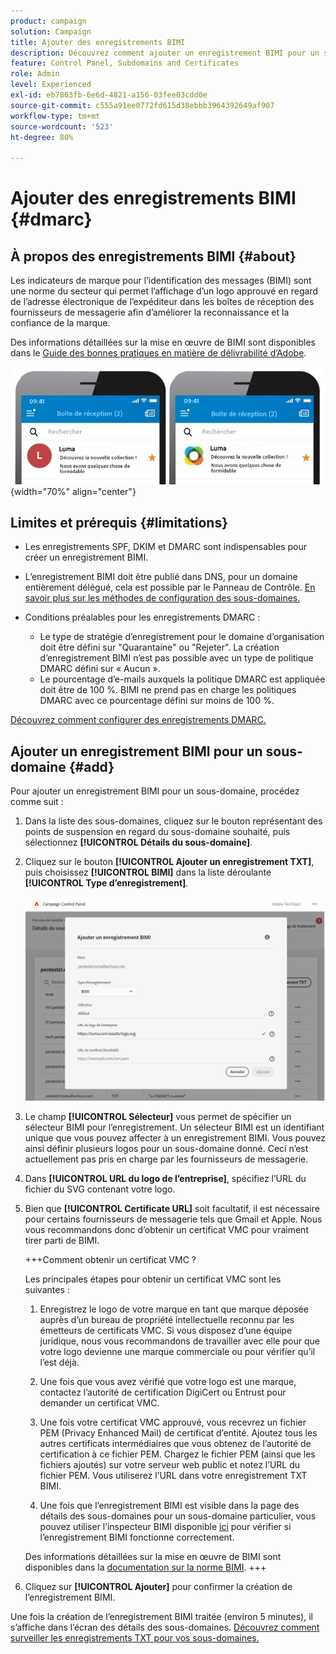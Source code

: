 ```yaml
---
product: campaign
solution: Campaign
title: Ajouter des enregistrements BIMI
description: Découvrez comment ajouter un enregistrement BIMI pour un sous-domaine.
feature: Control Panel, Subdomains and Certificates
role: Admin
level: Experienced
exl-id: eb7863fb-6e6d-4821-a156-03fee03cdd0e
source-git-commit: c555a91ee0772fd615d38ebbb3964392649af907
workflow-type: tm+mt
source-wordcount: '523'
ht-degree: 80%

---
```


# Ajouter des enregistrements BIMI {#dmarc}

## À propos des enregistrements BIMI {#about}

Les indicateurs de marque pour l’identification des messages (BIMI) sont une norme du secteur qui permet l’affichage d’un logo approuvé en regard de l’adresse électronique de l’expéditeur dans les boîtes de réception des fournisseurs de messagerie afin d’améliorer la reconnaissance et la confiance de la marque.

Des informations détaillées sur la mise en œuvre de BIMI sont disponibles dans le [Guide des bonnes pratiques en matière de délivrabilité d’Adobe](https://experienceleague.adobe.com/docs/deliverability-learn/deliverability-best-practice-guide/additional-resources/technotes/implement-bimi.html?lang=fr).

![](assets/bimi-example.png){width="70%" align="center"}

## Limites et prérequis {#limitations}

* Les enregistrements SPF, DKIM et DMARC sont indispensables pour créer un enregistrement BIMI.

* L’enregistrement BIMI doit être publié dans DNS, pour un domaine entièrement délégué, cela est possible par le Panneau de Contrôle. [En savoir plus sur les méthodes de configuration des sous-domaines.](subdomains-branding.md#subdomain-delegation-methods)

* Conditions préalables pour les enregistrements DMARC :

   * Le type de stratégie d’enregistrement pour le domaine d’organisation doit être défini sur &quot;Quarantaine&quot; ou &quot;Rejeter&quot;. La création d’enregistrement BIMI n’est pas possible avec un type de politique DMARC défini sur « Aucun ».
   * Le pourcentage d’e-mails auxquels la politique DMARC est appliquée doit être de 100 %. BIMI ne prend pas en charge les politiques DMARC avec ce pourcentage défini sur moins de 100 %.

[Découvrez comment configurer des enregistrements DMARC.](dmarc.md)

## Ajouter un enregistrement BIMI pour un sous-domaine {#add}

Pour ajouter un enregistrement BIMI pour un sous-domaine, procédez comme suit :

1. Dans la liste des sous-domaines, cliquez sur le bouton représentant des points de suspension en regard du sous-domaine souhaité, puis sélectionnez **[!UICONTROL Détails du sous-domaine]**.

1. Cliquez sur le bouton **[!UICONTROL Ajouter un enregistrement TXT]**, puis choisissez **[!UICONTROL BIMI]** dans la liste déroulante **[!UICONTROL Type d’enregistrement]**.

   ![](assets/bimi-add.png)

1. Le champ **[!UICONTROL Sélecteur]** vous permet de spécifier un sélecteur BIMI pour l’enregistrement. Un sélecteur BIMI est un identifiant unique que vous pouvez affecter à un enregistrement BIMI. Vous pouvez ainsi définir plusieurs logos pour un sous-domaine donné. Ceci n’est actuellement pas pris en charge par les fournisseurs de messagerie.

1. Dans **[!UICONTROL URL du logo de l’entreprise]**, spécifiez l’URL du fichier du SVG contenant votre logo.

1. Bien que **[!UICONTROL Certificate URL]** soit facultatif, il est nécessaire pour certains fournisseurs de messagerie tels que Gmail et Apple. Nous vous recommandons donc d’obtenir un certificat VMC pour vraiment tirer parti de BIMI.

   +++Comment obtenir un certificat VMC ?

   Les principales étapes pour obtenir un certificat VMC sont les suivantes :

   1. Enregistrez le logo de votre marque en tant que marque déposée auprès d’un bureau de propriété intellectuelle reconnu par les émetteurs de certificats VMC. Si vous disposez d’une équipe juridique, nous vous recommandons de travailler avec elle pour que votre logo devienne une marque commerciale ou pour vérifier qu’il l’est déjà.

   1. Une fois que vous avez vérifié que votre logo est une marque, contactez l’autorité de certification DigiCert ou Entrust pour demander un certificat VMC.

   1. Une fois votre certificat VMC approuvé, vous recevrez un fichier PEM (Privacy Enhanced Mail) de certificat d’entité. Ajoutez tous les autres certificats intermédiaires que vous obtenez de l’autorité de certification à ce fichier PEM. Chargez le fichier PEM (ainsi que les fichiers ajoutés) sur votre serveur web public et notez l’URL du fichier PEM. Vous utiliserez l’URL dans votre enregistrement TXT BIMI.

   1. Une fois que l’enregistrement BIMI est visible dans la page des détails des sous-domaines pour un sous-domaine particulier, vous pouvez utiliser l’inspecteur BIMI disponible [ici](https://bimigroup.org/bimi-generator/) pour vérifier si l’enregistrement BIMI fonctionne correctement.

   Des informations détaillées sur la mise en œuvre de BIMI sont disponibles dans la [documentation sur la norme BIMI](https://bimigroup.org/implementation-guide/).
+++

1. Cliquez sur **[!UICONTROL Ajouter]** pour confirmer la création de l’enregistrement BIMI.

Une fois la création de l’enregistrement BIMI traitée (environ 5 minutes), il s’affiche dans l’écran des détails des sous-domaines. [Découvrez comment surveiller les enregistrements TXT pour vos sous-domaines.](gs-txt-records.md#monitor)
